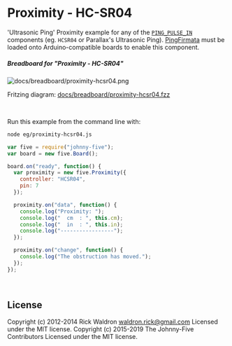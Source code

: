 <!--remove-start-->

# Proximity - HC-SR04

<!--remove-end-->


'Ultrasonic Ping' Proximity example for any of the [`PING_PULSE_IN`](http://johnny-five.io/api/proximity/#controller-alias-table) components (eg. `HCSR04` or Parallax's Ultrasonic Ping). [PingFirmata](http://johnny-five.io/api/proximity/#pingfirmata) must be loaded onto Arduino-compatible boards to enable this component.





##### Breadboard for "Proximity - HC-SR04"



![docs/breadboard/proximity-hcsr04.png](breadboard/proximity-hcsr04.png)<br>

Fritzing diagram: [docs/breadboard/proximity-hcsr04.fzz](breadboard/proximity-hcsr04.fzz)

&nbsp;




Run this example from the command line with:
```bash
node eg/proximity-hcsr04.js
```


```javascript
var five = require("johnny-five");
var board = new five.Board();

board.on("ready", function() {
  var proximity = new five.Proximity({
    controller: "HCSR04",
    pin: 7
  });

  proximity.on("data", function() {
    console.log("Proximity: ");
    console.log("  cm  : ", this.cm);
    console.log("  in  : ", this.in);
    console.log("-----------------");
  });

  proximity.on("change", function() {
    console.log("The obstruction has moved.");
  });
});

```








&nbsp;

<!--remove-start-->

## License
Copyright (c) 2012-2014 Rick Waldron <waldron.rick@gmail.com>
Licensed under the MIT license.
Copyright (c) 2015-2019 The Johnny-Five Contributors
Licensed under the MIT license.

<!--remove-end-->
